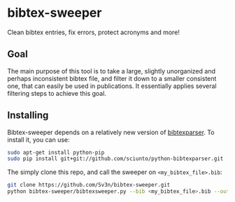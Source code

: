 # bibtex-sweeper
Clean bibtex entries, fix errors, protect acronyms and more!

## Goal
The main purpose of this tool is to take a large, slightly unorganized and perhaps inconsistent bibtex file, and filter it down to a smaller consistent one, that can easily be used in publications. It essentially applies several filtering steps to achieve this goal.

## Installing
Bibtex-sweeper depends on a relatively new version of [bibtexparser](https://github.com/sciunto/python-bibtexparser.git). To install it, you can use:

```bash
sudo apt-get install python-pip
sudo pip install git+git://github.com/sciunto/python-bibtexparser.git
```

The simply clone this repo, and call the sweeper on `<my_bibtex_file>.bib`:

```bash
git clone https://github.com/Sv3n/bibtex-sweeper.git
python bibtex-sweeper/bibtexsweeper.py --bib <my_bibtex_file>.bib --out <filtered_output>.bib --config bibtex-sweeper/config.json
```
